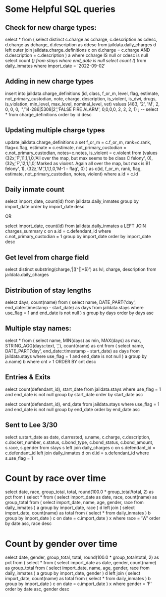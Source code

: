 # Some Helpful SQL queries

## Check for new charge types:
  select * from (
    select distinct c.charge as ccharge, c.description as cdesc, d.charge as dcharge, d.description as ddesc from jaildata.daily_charges d
    left outer join jaildata.charge_definitions c
    on d.charge = c.charge AND d.description = c.description
  ) a
  where ccharge IS null or cdesc is null
  select count (*) from stays where end_date is null
  select count (*) from daily_inmates where import_date = '2022-09-02'

## Adding in new charge types
insert into jaildata.charge_definitions (id, class, f_or_m, level, flag, estimate, not_primary_custodian, 
										 note, charge, description, is_violent, is_dwi, drugs, is_violation, min_level, max_level, nominal_level, vet)
values 
    (483, '2', 'M', 2, 0, 0, 0, '','14-286|5308|2','FALSE FIRE ALARM', 0,0,0,0, 2, 2, 2, 1)
  ;
-- select * from charge_definitions order by id desc
  
## Updating multiple charge types
update jaildata.charge_definitions a
set f_or_m = c.f_or_m, rank=c.rank, flag=c.flag, estimate = c.estimate, 
	not_primary_custodian = c.not_primary_custodian, notes=c.notes, is_violent = c.violent
from (values
		(32x,'F',11,1,1,0,'All over the map, but max seems to be class C felony', 0),
		(32y,'F',12,1,1,0,'Marked as *violent*. Again all over the map, but max is B1 felony', 1),
		(32z,'M',1,1,1,0,'M-1 - flag', 0)
	 ) as c(id, f_or_m, rank, flag, estimate, not_primary_custodian, notes, violent)
where a.id = c.id


## Daily inmate count
select import_date, count(id) from jaildata.daily_inmates
group by import_date order by import_date desc

OR

select import_date, count(id) from jaildata.daily_inmates a
LEFT JOIN charges_summary c on a.id = c.defendant_id
where c.not_primary_custodian = 1
group by import_date order by import_date desc

## Get level from charge field
select distinct 
  substring(charge,'\|([^\|]*$)') as lvl,
  charge, description from jaildata.daily_charges

## Distribution of stay lengths
  select days, count(name) from (
    select name,
    DATE_PART('day', end_date::timestamp - start_date) as days
    from jaildata.stays
    where use_flag = 1 and end_date is not null ) s
    group by days
    order by days asc
	
## Multiple stay names:
  select * from (
    select name, MIN(days) as min, MAX(days) as max, STRING_AGG(days::text, ','), count(name) as cnt
    from (
      select name, DATE_PART('day', end_date::timestamp - start_date) as days
      from jaildata.stays
      where use_flag = 1 and end_date is not null
    ) a
  group by a.name) b
  where cnt > 1
  ORDER BY cnt desc

## Entries & Exits
  select count(defendant_id), start_date from jaildata.stays
  where use_flag = 1 and end_date is not null
  group by start_date
  order by start_date asc

  select count(defendant_id), end_date from jaildata.stays
  where use_flag = 1 and end_date is not null
  group by end_date
  order by end_date asc

## Sent to Lee 3/30
select s.start_date as date, d.arrested, s.name,
	c.charge, c.description, c.docket_number, c.status, c.bond_type, c.bond_status, c.bond_amount,
	 s.race, s.gender
from stays s
left join daily_charges c
on s.defendant_id = c.defendant_id
left join daily_inmates d
on d.id = s.defendant_id
where s.use_flag = 1

# Count by race over time
select date, race, group_total, total, round(100.0 * group_total/total, 2) as pct from (
	select * from (
		select import_date as date, race, count(name) as group_total from (
			select import_date, name, age, gender, race from daily_inmates
		) a
		group by import_date, race
	) d
	left join (
		select import_date, count(name) as total from (
			select * from daily_inmates
		) b
		group by import_date
	) c on date = c.import_date
) x
where race = 'W'
order by date asc, race desc

# Count by gender over time
select date, gender, group_total, total, round(100.0 * group_total/total, 2) as pct from (
	select * from (
		select import_date as date, gender, count(name) as group_total from (
			select import_date, name, age, gender, race from daily_inmates
		) a
		group by import_date, gender
	) d
	left join (
		select import_date, count(name) as total from (
			select * from daily_inmates
		) b
		group by import_date
	) c on date = c.import_date
) x
where gender = 'F'
order by date asc, gender desc
